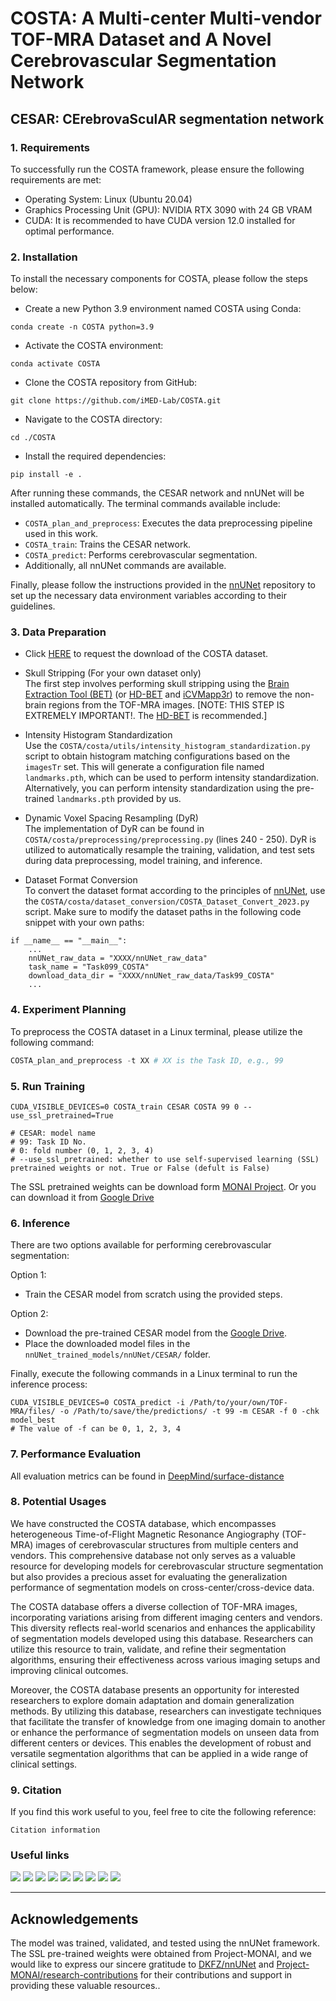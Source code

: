 # **COSTA**: A Multi-center Multi-vendor TOF-MRA Dataset and A Novel Cerebrovascular Segmentation Network

## CESAR: CErebrovaSculAR segmentation network

### 1. **Requirements**
To successfully run the COSTA framework, please ensure the following requirements are met:
- Operating System: Linux (Ubuntu 20.04)
- Graphics Processing Unit (GPU): NVIDIA RTX 3090 with 24 GB VRAM
- CUDA: It is recommended to have CUDA version 12.0 installed for optimal performance.

### 2. **Installation**
To install the necessary components for COSTA, please follow the steps below:

- Create a new Python 3.9 environment named COSTA using Conda:
```shell
conda create -n COSTA python=3.9
```

- Activate the COSTA environment:
```shell
conda activate COSTA
```

- Clone the COSTA repository from GitHub:
```shell
git clone https://github.com/iMED-Lab/COSTA.git
```

- Navigate to the COSTA directory:
```shell
cd ./COSTA
```

- Install the required dependencies:
```shell
pip install -e .
```

After running these commands, the CESAR network and nnUNet will be installed automatically. The terminal commands available include:
- `COSTA_plan_and_preprocess`: Executes the data preprocessing pipeline used in this work.
- `COSTA_train`: Trains the CESAR network.
- `COSTA_predict`: Performs cerebrovascular segmentation.
- Additionally, all nnUNet commands are available.

Finally, please follow the instructions provided in the [nnUNet](https://github.com/MIC-DKFZ/nnUNet/tree/nnunetv1) repository to set up the necessary data environment variables according to their guidelines.

### 3. **Data Preparation**
- Click [HERE](https://imed.nimte.ac.cn/costa.html) to request the download of the COSTA dataset.

- Skull Stripping (For your own dataset only) \
 The first step involves performing skull stripping using the [Brain Extraction Tool (BET)](https://fsl.fmrib.ox.ac.uk/fsl/fslwiki/BET/UserGuide) (or [HD-BET](https://github.com/MIC-DKFZ/HD-BET) and [iCVMapp3r](https://icvmapp3r.readthedocs.io/en/latest/)) to remove the non-brain regions from the TOF-MRA images. [NOTE: THIS STEP IS EXTREMELY IMPORTANT!. The [HD-BET](https://github.com/MIC-DKFZ/HD-BET) is recommended.]

- Intensity Histogram Standardization \
Use the `COSTA/costa/utils/intensity_histogram_standardization.py`  script to obtain histogram matching configurations based on the `imagesTr` set. This will generate a configuration file named `landmarks.pth`, which can be used to perform intensity standardization. Alternatively, you can perform intensity standardization using the pre-trained `landmarks.pth` provided by us.

- Dynamic Voxel Spacing Resampling (DyR) \
The implementation of DyR can be found in `COSTA/costa/preprocessing/preprocessing.py` (lines 240 - 250). DyR is utilized to automatically resample the training, validation, and test sets during data preprocessing, model training, and inference.

- Dataset Format Conversion \
To convert the dataset format according to the principles of [nnUNet](https://github.com/MIC-DKFZ/nnUNet/tree/nnunetv1), use the `COSTA/costa/dataset_conversion/COSTA_Dataset_Convert_2023.py` script. Make sure to modify the dataset paths in the following code snippet with your own paths:
```
if __name__ == "__main__":
    ...
    nnUNet_raw_data = "XXXX/nnUNet_raw_data"
    task_name = "Task099_COSTA"
    download_data_dir = "XXXX/nnUNet_raw_data/Task99_COSTA"
    ...
```

### 4. **Experiment Planning**
To preprocess the COSTA dataset in a Linux terminal, please utilize the following command:
```python
COSTA_plan_and_preprocess -t XX # XX is the Task ID, e.g., 99
```

### 5. **Run Training**
```
CUDA_VISIBLE_DEVICES=0 COSTA_train CESAR COSTA 99 0 --use_ssl_pretrained=True

# CESAR: model name
# 99: Task ID No.
# 0: fold number (0, 1, 2, 3, 4)
# --use_ssl_pretrained: whether to use self-supervised learning (SSL) pretrained weights or not. True or False (defult is False)
```
The SSL pretrained weights can be download form [MONAI Project](https://github.com/Project-MONAI/research-contributions/tree/main/SwinUNETR/Pretrain#pre-trained-models). Or you can download it from [Google Drive](https://drive.google.com/drive/folders/1tN9mYEmXcIrYX2ir1QjUZqxr-IZQ65Jo?usp=share_link)

### 6. **Inference**
There are two options available for performing cerebrovascular segmentation: 

Option 1:
- Train the CESAR model from scratch using the provided steps.

Option 2:

- Download the pre-trained CESAR model from the [Google Drive](https://drive.google.com/drive/folders/1HDL2CrqWldkNiFlVnPFTw79bPcHEZw82?usp=share_link).
- Place the downloaded model files in the ```nnUNet_trained_models/nnUNet/CESAR/``` folder. 

Finally, execute the following commands in a Linux terminal to run the inference process:
```
CUDA_VISIBLE_DEVICES=0 COSTA_predict -i /Path/to/your/own/TOF-MRA/files/ -o /Path/to/save/the/predictions/ -t 99 -m CESAR -f 0 -chk model_best
# The value of -f can be 0, 1, 2, 3, 4
```

### 7. **Performance Evaluation**
All evaluation metrics can be found in [DeepMind/surface-distance](https://github.com/deepmind/surface-distance)

### 8. **Potential Usages**
We have constructed the COSTA database, which encompasses heterogeneous Time-of-Flight Magnetic Resonance Angiography (TOF-MRA) images of cerebrovascular structures from multiple centers and vendors. This comprehensive database not only serves as a valuable resource for developing models for cerebrovascular structure segmentation but also provides a precious asset for evaluating the generalization performance of segmentation models on cross-center/cross-device data. 

The COSTA database offers a diverse collection of TOF-MRA images, incorporating variations arising from different imaging centers and vendors. This diversity reflects real-world scenarios and enhances the applicability of segmentation models developed using this database. Researchers can utilize this resource to train, validate, and refine their segmentation algorithms, ensuring their effectiveness across various imaging setups and improving clinical outcomes. 

Moreover, the COSTA database presents an opportunity for interested researchers to explore domain adaptation and domain generalization methods. By utilizing this database, researchers can investigate techniques that facilitate the transfer of knowledge from one imaging domain to another or enhance the performance of segmentation models on unseen data from different centers or devices. This enables the development of robust and versatile segmentation algorithms that can be applied in a wide range of clinical settings.

### 9. **Citation**
If you find this work useful to you, feel free to cite the following reference:
```
Citation information
```

### Useful links
[![](https://img.shields.io/badge/Dataset-TubeTK-blue)](https://public.kitware.com/Wiki/TubeTK/Data)
[![](https://img.shields.io/badge/Dataset-IXI%20Dataset-blue)](http://brain-development.org/ixi-dataset/)
[![](https://img.shields.io/badge/Dataset-ADAM%20Challenge-blue)](https://adam.isi.uu.nl/)
[![](https://img.shields.io/badge/Dataset-ICBM-blue)](https://www.nitrc.org/projects/icbmmra)
[![](https://img.shields.io/badge/Software-3D%20Slicer-orange)](https://www.slicer.org/)
[![](https://img.shields.io/badge/Software-Brain%20Extraction%20Tool%20(BET)-orange)](https://fsl.fmrib.ox.ac.uk/fsl/fslwiki/BET)
[![](https://img.shields.io/badge/Software-Histogram%20standardization-orange)](https://torchio.readthedocs.io/transforms/preprocessing.html#torchio.transforms.HistogramStandardization)
[![](https://img.shields.io/badge/Software-batchgenerators-orange)](https://pypi.org/project/batchgenerators/)
[![](https://img.shields.io/badge/Software-VTK%3A%20Surface%20generation-orange)](https://examples.vtk.org/site/Python/Medical/GenerateModelsFromLabels/)

---
## **Acknowledgements**
The model was trained, validated, and tested using the nnUNet framework. The SSL pre-trained weights were obtained from Project-MONAI, and we would like to express our sincere gratitude to [DKFZ/nnUNet](https://github.com/MIC-DKFZ/nnUNet) and [Project-MONAI/research-contributions](https://github.com/Project-MONAI/research-contributions) for their contributions and support in providing these valuable resources..

